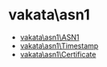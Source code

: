 # vakata\asn1

* [vakata\asn1\ASN1](ASN1.md) 
* [vakata\asn1\Timestamp](Timestamp.md) 
* [vakata\asn1\Certificate](Certificate.md) 
